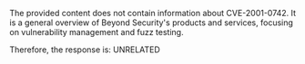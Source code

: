 The provided content does not contain information about CVE-2001-0742. It is a general overview of Beyond Security's products and services, focusing on vulnerability management and fuzz testing.

Therefore, the response is: UNRELATED